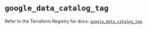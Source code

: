# `google_data_catalog_tag`

Refer to the Terraform Registry for docs: [`google_data_catalog_tag`](https://registry.terraform.io/providers/hashicorp/google/6.43.0/docs/resources/data_catalog_tag).
